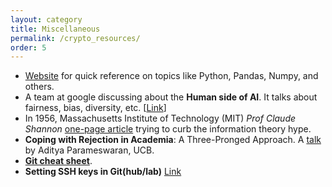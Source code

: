 ```yaml
---
layout: category
title: Miscellaneous
permalink: /crypto_resources/
order: 5
---
```


- [Website](https://t.co/7DtawV9oTN?amp=1) for quick reference on topics like Python, Pandas, Numpy, and others.
- A team at google discussing about the __Human side of AI__. It talks about fairness, bias, diversity, etc. [[Link](https://pair.withgoogle.com/explorables/)]
- In 1956, Massachusetts Institute of Technology (MIT) _Prof Claude Shannon_ [one-page article](../assets/miscellaneous/Shannon_Claude_E_1956_The_Bandwagon.pdf) trying to curb the information theory hype.
- __Coping with Rejection in Academia__: A Three-Pronged Approach. A [talk](https://www.loom.com/share/89bfb10668d94595b265a156126474a5) by Aditya Parameswaran, UCB.
- __[Git cheat sheet](../assets/miscellaneous/git-cheat-sheet.pdf)__.
- __Setting SSH keys in Git(hub/lab)__ [Link](https://medium.com/@viviennediegoencarnacion/manage-github-and-gitlab-accounts-on-single-machine-with-ssh-keys-on-mac-43fda49b7c8d)
